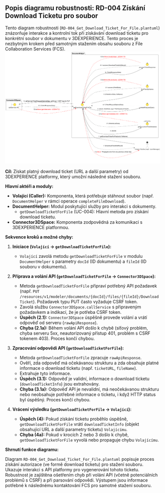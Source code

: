 ## Popis diagramu robustnosti: RD-004 Získání Download Ticketu pro soubor

Tento diagram robustnosti (`RD-004_Get_Download_Ticket_For_File.plantuml`) znázorňuje interakce a kontrolní tok při získávání download ticketu pro konkrétní soubor v dokumentu v 3DEXPERIENCE. Tento proces je nezbytným krokem před samotným stažením obsahu souboru z File Collaboration Services (FCS).
![alt text](../../../out/Docs/04-robustness/RD-004_Get_Download_Ticket_For_File/RD-004_Get_Download_Ticket_For_File.png)

**Cíl:** Získat platný download ticket (URL a další parametry) od 3DEXPERIENCE platformy, který umožní následné stažení souboru.

**Hlavní aktéři a moduly:**

*   **Volající (Caller):** Komponenta, která potřebuje stáhnout soubor (např. `DocumentHelper` v rámci operace `completeFileDownload`).
*   **DocumentHelper:** Modul poskytující služby pro interakci s dokumenty.
    *   `getDownloadTicketForFile` (UC-004): Hlavní metoda pro získání download ticketu.
*   **Connector3DSpace:** Komponenta zodpovědná za komunikaci s 3DEXPERIENCE platformou.

**Sekvence kroků a možné chyby:**

1.  **Iniciace (`Volající` -> `getDownloadTicketForFile`):**
    *   `Volající` zavolá metodu `getDownloadTicketForFile` v modulu `DocumentHelper` s parametry `docId` (ID dokumentu) a `fileId` (ID souboru v dokumentu).

2.  **Příprava a volání API (`getDownloadTicketForFile` -> `Connector3DSpace`):**
    *   Metoda `getDownloadTicketForFile` připraví potřebný API požadavek (např. `PUT /resources/v1/modeler/documents/{docId}/files/{fileId}/DownloadTicket`). Požadavek typu PUT často vyžaduje CSRF token.
    *   Zavolá službu `Connector3DSpace.callService` s připraveným požadavkem a indikací, že je potřeba CSRF token.
    *   **Úspěch (2.1):** `Connector3DSpace` úspěšně provede volání a vrátí odpověď od serveru (`rawApiResponse`).
    *   **Chyba (2.1a):** Během volání API došlo k chybě (síťový problém, chyba serveru 5xx, neautorizovaný přístup 401, problém s CSRF tokenem 403). Proces končí chybou.

3.  **Zpracování odpovědi API (`getDownloadTicketForFile`):**
    *   Metoda `getDownloadTicketForFile` zpracuje `rawApiResponse`.
    *   Ověří, zda odpověď má očekávanou strukturu a zda obsahuje platné informace o download ticketu (např. `ticketURL`, `fileName`).
    *   Extrahuje tyto informace.
    *   **Úspěch (3.1):** Odpověď je validní, informace o download ticketu (`downloadTicketInfo`) jsou extrahovány.
    *   **Chyba (3.1a):** Odpověď API je nevalidní, má neočekávanou strukturu nebo neobsahuje potřebné informace o ticketu, i když HTTP status byl úspěšný. Proces končí chybou.

4.  **Vrácení výsledku (`getDownloadTicketForFile` -> `Volající`):**
    *   **Úspěch (4):** Pokud získání ticketu proběhlo úspěšně, `getDownloadTicketForFile` vrátí `downloadTicketInfo` (objekt obsahující URL a další parametry ticketu) `Volajícímu`.
    *   **Chyba (4a):** Pokud v krocích 2 nebo 3 došlo k chybě, `getDownloadTicketForFile` vyvolá nebo propaguje chybu `Volajícímu`.

**Shrnutí funkce diagramu:**

Diagram `RD-004_Get_Download_Ticket_For_File.plantuml` popisuje proces získání autorizace (ve formě download ticketu) pro stažení souboru. Ukazuje interakci s API platformy pro vygenerování tohoto ticketu. Robustnost je zajištěna ošetřením chyb při volání API (včetně potenciálních problémů s CSRF) a při parsování odpovědi. Výstupem jsou informace potřebné k následnému kontaktování FCS pro samotné stažení souboru.
